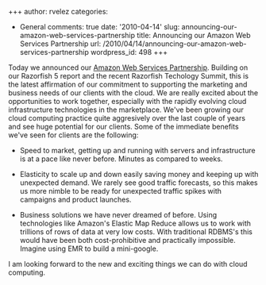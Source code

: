 +++
author: rvelez
categories:
- General
comments: true
date: '2010-04-14'
slug: announcing-our-amazon-web-services-partnership
title: Announcing our Amazon Web Services Partnership
url: /2010/04/14/announcing-our-amazon-web-services-partnership
wordpress_id: 498
+++


Today we announced our [Amazon Web Services Partnership](http://www.prweb.com/releases/2010/04/prweb3869624.htm). Building on our Razorfish 5 report and the recent Razorfish Techology Summit, this is the latest affirmation of our commitment to supporting the marketing and business needs of our clients with the cloud. We are really excited about the opportunities to work together, especially with the rapidly evolving cloud infrastructure technologies in the marketplace. We've been growing our cloud computing practice quite aggresively over the last couple of years and see huge potential for our clients. Some of the immediate benefits we've seen for clients are the following:
	

  * Speed to market, getting up and running with servers and infrastructure is at a pace like never before. Minutes as compared to weeks.

	
  * Elasticity to scale up and down easily saving money and keeping up with unexpected demand. We rarely see good traffic forecasts, so this makes us more nimble to be ready for unexpected traffic spikes with campaigns and product launches.

	
  * Business solutions we have never dreamed of before. Using technologies like Amazon's Elastic Map Reduce allows us to work with trillions of rows of data at very low costs. With traditional RDBMS's this would have been both cost-prohibitive and practically impossible. Imagine using EMR to build a mini-google.

I am looking forward to the new and exciting things we can do with cloud computing. 
